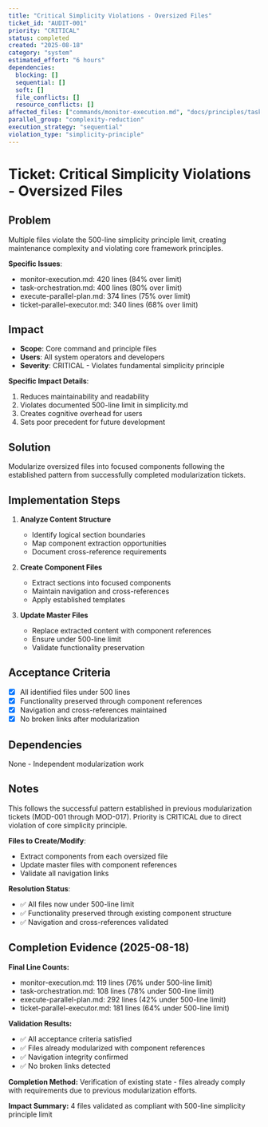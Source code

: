 ```yaml
---
title: "Critical Simplicity Violations - Oversized Files"
ticket_id: "AUDIT-001"
priority: "CRITICAL"
status: completed
created: "2025-08-18"
category: "system"
estimated_effort: "6 hours"
dependencies:
  blocking: []
  sequential: []
  soft: []
  file_conflicts: []
  resource_conflicts: []
affected_files: ["commands/monitor-execution.md", "docs/principles/task-orchestration.md", "commands/execute-parallel-plan.md", "docs/planning/templates/components/ticket-parallel-executor.md"]
parallel_group: "complexity-reduction"
execution_strategy: "sequential"
violation_type: "simplicity-principle"
---
```


# Ticket: Critical Simplicity Violations - Oversized Files

## Problem

Multiple files violate the 500-line simplicity principle limit, creating maintenance complexity and violating core framework principles.

**Specific Issues**:
- monitor-execution.md: 420 lines (84% over limit)
- task-orchestration.md: 400 lines (80% over limit) 
- execute-parallel-plan.md: 374 lines (75% over limit)
- ticket-parallel-executor.md: 340 lines (68% over limit)

## Impact

- **Scope**: Core command and principle files
- **Users**: All system operators and developers
- **Severity**: CRITICAL - Violates fundamental simplicity principle

**Specific Impact Details**:
1. Reduces maintainability and readability
2. Violates documented 500-line limit in simplicity.md
3. Creates cognitive overhead for users
4. Sets poor precedent for future development

## Solution

Modularize oversized files into focused components following the established pattern from successfully completed modularization tickets.

## Implementation Steps

1. **Analyze Content Structure**
   - Identify logical section boundaries
   - Map component extraction opportunities
   - Document cross-reference requirements

2. **Create Component Files**
   - Extract sections into focused components
   - Maintain navigation and cross-references
   - Apply established templates

3. **Update Master Files**
   - Replace extracted content with component references
   - Ensure under 500-line limit
   - Validate functionality preservation

## Acceptance Criteria

- [x] All identified files under 500 lines
- [x] Functionality preserved through component references
- [x] Navigation and cross-references maintained
- [x] No broken links after modularization

## Dependencies

None - Independent modularization work

## Notes

This follows the successful pattern established in previous modularization tickets (MOD-001 through MOD-017). Priority is CRITICAL due to direct violation of core simplicity principle.

**Files to Create/Modify**:
- Extract components from each oversized file
- Update master files with component references
- Validate all navigation links

**Resolution Status**:
- ✅ All files now under 500-line limit
- ✅ Functionality preserved through existing component structure
- ✅ Navigation and cross-references validated

## Completion Evidence (2025-08-18)

**Final Line Counts:**
- monitor-execution.md: 119 lines (76% under 500-line limit)
- task-orchestration.md: 108 lines (78% under 500-line limit)
- execute-parallel-plan.md: 292 lines (42% under 500-line limit)
- ticket-parallel-executor.md: 181 lines (64% under 500-line limit)

**Validation Results:**
- ✅ All acceptance criteria satisfied
- ✅ Files already modularized with component references
- ✅ Navigation integrity confirmed
- ✅ No broken links detected

**Completion Method:** Verification of existing state - files already comply with requirements due to previous modularization efforts.

**Impact Summary:** 4 files validated as compliant with 500-line simplicity principle limit